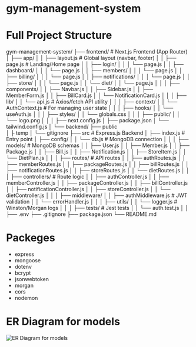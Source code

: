 # gym-management-system

# Full Project Structure

gym-management-system/
├── frontend/                   # Next.js Frontend (App Router)
│   ├── app/
│   │   ├── layout.js           # Global layout (navbar, footer)
│   │   ├── page.js             # Landing/Home page
│   │   ├── login/
│   │   │   └── page.js
│   │   ├── dashboard/
│   │   │   └── page.js
│   │   ├── members/
│   │   │   └── page.js
│   │   ├── billing/
│   │   │   └── page.js
│   │   ├── notifications/
│   │   │   └── page.js
│   │   ├── store/
│   │   │   └── page.js
│   │   └── diet/
│   │       └── page.js
│   │
│   ├── components/
│   │   ├── Navbar.js
│   │   ├── Sidebar.js
│   │   ├── MemberForm.js
│   │   ├── BillCard.js
│   │   └── NotificationCard.js
│   │
│   ├── lib/
│   │   └── api.js              # Axios/fetch API utility
│   │
│   ├── context/
│   │   └── AuthContext.js      # For managing user state
│   │
│   ├── hooks/
│   │   └── useAuth.js
│   │
│   ├── styles/
│   │   └── globals.css
│   │
│   ├── public/
│   │   └── logo.png
│   │
│   ├── next.config.js
│   ├── package.json
│   └── tailwind.config.js
│
└── backend/ 
    ├── public                 
    │    ├ temp
    │        └── gitignore
    ├── src                   # Express.js Backend
    │    ├── index.js               # Entry point
    │    ├── config/
    │    │   └── db.js               # MongoDB connection
    │    │
    │    ├── models/                 # MongoDB schemas
    │    │   ├── User.js
    │    │   ├── Member.js
    │    │   ├── Package.js
    │    │   ├── Bill.js
    │    │   ├── Notification.js
    │    │   ├── StoreItem.js
    │    │   └── DietPlan.js
    │    │
    │    ├── routes/                 # API routes
    │    │   ├── authRoutes.js
    │    │   ├── memberRoutes.js
    │    │   ├── packageRoutes.js
    │    │   ├── billRoutes.js
    │    │   ├── notificationRoutes.js
    │    │   ├── storeRoutes.js
    │    │   └── dietRoutes.js
    │    │
    │    ├── controllers/            # Route logic
    │    │   ├── authController.js
    │    │   ├── memberController.js
    │    │   ├── packageController.js
    │    │   ├── billController.js
    │    │   ├── notificationController.js
    │    │   ├── storeController.js
    │    │   └── dietController.js
    │    │
    │    ├── middleware/
    │    │   ├── authMiddleware.js   # JWT validation
    │    │   └── errorHandler.js
    │    │
    │    ├── utils/
    │    │   └── logger.js           # Winston/Morgan logs
    │    │
    │    ├── tests/                  # Jest tests
    │    │   └── auth.test.js
    │    │
    ├── .env
    ├── .gitignore
    ├── package.json
    └── README.md
    
# Packeges 

* express
* mongoose 
* dotenv 
* bcrypt
* jsonwebtoken
* morgan 
* cors
* nodemon


# ER Diagram for models 

![ER Diagram for models ](Image/ER-diagram.png)

